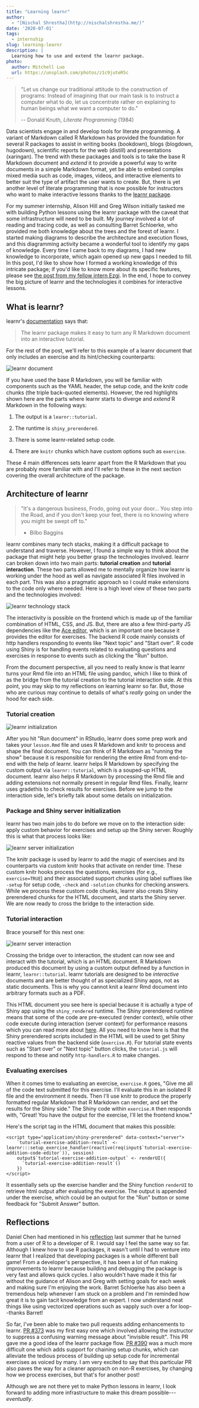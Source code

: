 ```yaml
---
title: "Learning learnr"
author: 
  - "[Nischal Shrestha](http://nischalshrestha.me/)"
date: '2020-07-01'
tags:
  - internship
slug: learning-learnr
description: |
  Learning how to use and extend the learnr package.
photo:
  author: Mitchell Luo
  url: https://unsplash.com/photos/z1c9juteR5c
---
```


> "Let us change our traditional attitude to the construction of
> programs: Instead of imagining that our main task is to instruct a
> computer what to do, let us concentrate rather on explaining to human
> beings what we want a computer to do."
>
> -- Donald Knuth, *Literate Programming* (1984)

Data scientists engage in and develop tools for literate programming. A
variant of Markdown called R Markdown has provided the foundation for
several R packages to assist in writing books (bookdown), blogs
(blogdown, hugodown), scientific reports for the web (distill) and
presentations (xaringan). The trend with these packages and tools is to
take the base R Markdown document and *extend* it to provide a powerful
way to write documents in a simple Markdown format, yet be able to embed
complex mixed media such as code, images, videos, and interactive
elements to better suit the type of artifact the user wants to create.
But, there is yet another level of literate programming that is now
possible for instructors who want to make interactive lessons thanks to
the [learnr package](https://rstudio.github.io/learnr/index.html).

For my summer internship, Alison Hill and Greg Wilson initially tasked
me with building Python lessons using the learnr package with the
caveat that some infrastructure will need to be built. My journey
involved a lot of reading and tracing code, as well as consulting Barret
Schloerke, who provided me both knowledge about the trees and the forest
of learnr. I started making diagrams to describe the
architecture and execution flows, and this diagramming activity became a
wonderful tool to identify my gaps of knowledge. Every time I came back
to my diagrams, I had new knowledge to incorporate, which again opened
up new gaps I needed to fill. In this post, I'd like to show
how I formed a working knowledge of this intricate package; if you'd like
to know more about its specific features, please see
[the post from my fellow intern Ezgi](https://education.rstudio.com/blog/2020/06/summer-camp-hs/).
In the end, I hope to convey the big picture of learnr and the
technologies it combines for interactive lessons.

## What is learnr?

learnr's
[documentation](https://rstudio.github.io/learnr/index.HTML#Overview)
says that:

> The learnr package makes it easy to turn any R Markdown document into
> an interactive tutorial.

For the rest of the post, we'll refer to this example of a learnr
document that only includes an exercise and its hint/checking
counterparts:

![learnr document](./document.jpg)

If you have used the base R Markdown, you will be familiar with
components such as the YAML header, the setup code, and the knitr code
chunks (the triple back-quoted elements). However, the red highlights
shown here are the parts where learnr starts to diverge and *extend* R
Markdown in the following ways:

1.  The output is a `learnr::tutorial`.

2.  The runtime is `shiny_prerendered`.

3.  There is some learnr-related setup code.

4.  There are `knitr` chunks which have custom options such as `exercise`.

These 4 main differences sets learnr apart from
the R Markdown that you are probably more familiar with and I'll refer
to these in the next section covering the overall architecture of the
package.

## Architecture of learnr

> "It's a dangerous business, Frodo, going out your door... You step
> into the Road, and if you don't keep your feet, there is no knowing
> where you might be swept off to."
>
> - Bilbo Baggins

learnr combines many tech stacks, making it a
difficult package to understand and traverse. However, I found a simple
way to think about the package that might help you better grasp the
technologies involved. learnr can broken down into two main parts:
**tutorial creation** and **tutorial interaction**. These two parts
allowed me to mentally organize how learnr is working under the hood as
well as navigate associated R files involved in each part. This was also
a pragmatic approach so I could make extensions to the code only where
needed. Here is a high level view of these two parts and the
technologies involved:

![learnr technology stack](./techstacks.png)

The interactivity is possible on the frontend which is made up of the
familiar combination of HTML, CSS, and JS. But, there are also a few
third-party JS dependencies like the [Ace editor](https://ace.c9.io),
which is an important one because it provides the editor for exercises.
The backend R code mainly consists of http handlers responding to events
like "Next topic" and "Start over". R code using Shiny is for
handling events related to evaluating questions and exercises in
response to events such as clicking the "Run" button.

From the document perspective, all you need to really know is that
learnr turns your Rmd file into an HTML file using pandoc, which I like
to think of as the bridge from the tutorial creation to the tutorial
interaction side. At this point, you may skip to my reflections on
learning learnr so far. But, those who are curious may continue to
details of what's *really* going on under the hood for each side.

### Tutorial creation

![learnr initialization](./initialization.jpg)

After you hit "Run document" in RStudio, learnr does some prep work
and takes your `lesson.Rmd` file and uses R Markdown and knitr to process
and shape the final document. You can think of R Markdown as "running
the show" because it is responsible for rendering the entire Rmd from
end-to-end with the help of learnr. learnr helps R Markdown by specifying
the custom output via `learnr::tutorial`, which is a souped-up HTML
document. learnr also helps R Markdown by processing the Rmd file and
adding extensions not normally present in regular Rmd files. Finally,
learnr uses gradethis to check results for exercises. Before we jump to
the interaction side, let's briefly talk about some details on
initialization.

### Package and Shiny server initialization

learnr has two main jobs to
do before we move on to the interaction side: apply custom behavior
for exercises and setup up the Shiny server. Roughly this is what
that process looks like:

![learnr server initialization](./server_initialization.jpg)

The knitr package is used by learnr to add the magic of exercises and
its counterparts via custom knitr hooks that activate on render time.
These custom knitr hooks process the questions, exercises (for e.g.,
`exercise=TRUE`) and their associated support chunks using label
suffixes like `-setup` for setup code, `-check` and `-solution` chunks
for checking answers. While we process these custom code chunks, learnr
also creats Shiny prerendered chunks for the HTML document, and starts
the Shiny server. We are now ready to cross the bridge to the
interaction side.

### Tutorial interaction

Brace yourself for this next one:

![learnr server interaction](./interactionloop.jpg)

Crossing the bridge over to interaction, the student can now see and
interact with the tutorial, which is an HTML document. R Markdown
produced this document by using a custom output defined by a function in
learnr, `learnr::tutorial`. learnr tutorials are designed to be
*interactive* documents and are better thought of as specialized Shiny
apps, not as static documents. This is why you cannot knit a learnr Rmd
document into arbitrary formats such as a PDF.

This HTML document you see here is special because it is actually a type
of Shiny app using the `shiny_rendered` runtime. The Shiny prerendered
runtime means that some of the code are pre-executed (render context),
while other code execute during interaction (server context) for
performance reasons which you can read more about
[here](https://rmarkdown.rstudio.com/authoring_shiny_prerendered.HTML#Overview).
All you need to know here is that the Shiny prerendered scripts included
in the HTML will be used to get Shiny reactive values from the backend
side (`exercise.R`). For tutorial state events such as "Start over" or
"Next topic" button clicks, the `tutorial.js` will respond to these
and notify `http-handlers.R` to make changes.

### Evaluating exercises

When it comes time to evaluating an exercise,
`exercise.R` goes, "Give me all of the code text submitted
for this exercise. I'll evaluate this in an isolated R file and the
environment it needs. Then I'll use knitr to produce the properly
formatted regular Markdown that R Markdown can render, and set the
results for the Shiny side." The Shiny code within `exercise.R` then
responds with, "Great! You have the output for the exercise, I'll let
the frontend know."

Here's the script tag in the HTML document that makes this possible:

```
<script type="application/shiny-prerendered" data-context="server">
    `tutorial-exercise-addition-result` <- learnr:::setup_exercise_handler(reactive(req(input$`tutorial-exercise-addition-code-editor`)), session)
    output$`tutorial-exercise-addition-output` <- renderUI({
      `tutorial-exercise-addition-result`()
    })
</script>
```

It essentially sets up the exercise handler and the Shiny function
`renderUI` to retrieve html output after evaluating the exercise. The
output is appended under the exercise, which could be an output for the
"Run" button or some feedback for "Submit Answer" button.

## Reflections

Daniel Chen had mentioned in his [reflection](https://education.rstudio.com/blog/2020/02/gestalt-internship/)
last summer that he
turned from a user of R to a developer of R. I would say I feel the same
way so far. Although I knew how to use R packages, it wasn't until I
had to venture into learnr that I realized that developing packages is
a whole different ball game! From a developer's perspective, it has
been a lot of fun making improvements to learnr because building and
debugging the package is very fast and allows quick cycles. I also
wouldn't have made it this far without the guidance of Alison and Greg
with setting goals for each week and making sure I'm enjoying the work.
Barret Schloerke has also been a tremendous help whenever I am stuck on
a problem and I'm reminded how great it is to gain tacit knowledge from
an expert. I now understand neat things like using vectorized operations
such as vapply such over a for loop--thanks Barret!

So far, I've been able to make two pull requests adding enhancements to
learnr. [PR #373](https://github.com/rstudio/learnr/pull/373) was my
first easy one which involved allowing the instructor to suppress a
confusing warning message about "invisible result". This PR gave me a
good idea of the learnr package flow. [PR #390](https://github.com/rstudio/learnr/pull/390)
was a much more difficult one which adds support for chaining setup chunks, which can
alleviate the tedious process of building up setup code for incremental
exercises as voiced by many. I am very excited to say that this
particular PR also paves the way for a cleaner approach on non-R
exercises, by changing how we process exercises, but that's for another
post!

Although we are not there yet to make Python lessons in learnr, I look
forward to adding more infrastructure to make this dream possible---*eventually*.
